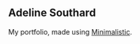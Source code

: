 ## Adeline Southard

My portfolio, made using [Minimalistic](https://github.com/vaibhavvikas/jekyll-theme-minimalistic).

